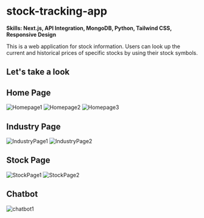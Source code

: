 # stock-tracking-app
**Skills: Next.js, API Integration, MongoDB, Python, Tailwind CSS, Responsive Design**


This is a web application for stock information. Users can look up the current and historical prices of specific stocks by using their stock symbols.

## Let's take a look
[//]: # (https://financed-two.vercel.app/)

## Home Page

![Homepage1](https://github.com/user-attachments/assets/360d4c79-24ea-4c4d-b8d9-3f8c83c128fc)
![Homepage2](https://github.com/user-attachments/assets/66fdf365-4f06-4b22-8102-fe0ed68fd841)
![Homepage3](https://github.com/user-attachments/assets/2e7326ec-a520-46a2-a7c6-6ef4b47ff5ef)


## Industry Page

![IndustryPage1](https://github.com/user-attachments/assets/6d10a85e-0ee5-4e1a-857a-b050048eeb7e)
![IndustryPage2](https://github.com/user-attachments/assets/8f120361-8a02-48a9-bf2a-c950765200b1)


## Stock Page

![StockPage1](https://github.com/user-attachments/assets/4c69e402-ea65-4e72-808c-08297f5ce170)
![StockPage2](https://github.com/user-attachments/assets/c86226f4-53df-408f-90d7-f1ec9d2139e2)


## Chatbot 
![chatbot1](https://github.com/user-attachments/assets/7c2b598c-60d8-45f1-9ed2-f708d2919d27)

